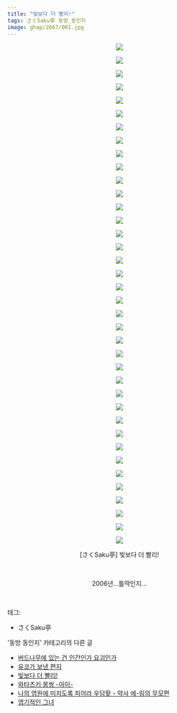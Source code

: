 ```yaml
---
title: "빛보다 더 빨리!"
tags: さくSaku亭 동방_동인지
image: ghap/2667/001.jpg
---
```

<div class="article">
<p style="text-align: center; clear: none; float: none;"><img src="{{ site.nasurl }}/ghap/2667/001.jpg"/></p>
<p style="text-align: center; clear: none; float: none;"><img src="{{ site.nasurl }}/ghap/2667/002.jpg"/></p>
<p style="text-align: center; clear: none; float: none;"><img src="{{ site.nasurl }}/ghap/2667/003.jpg"/></p>
<p style="text-align: center; clear: none; float: none;"><img src="{{ site.nasurl }}/ghap/2667/004.jpg"/></p>
<p style="text-align: center; clear: none; float: none;"><img src="{{ site.nasurl }}/ghap/2667/005.jpg"/></p>
<p style="text-align: center; clear: none; float: none;"><img src="{{ site.nasurl }}/ghap/2667/006.jpg"/></p>
<p style="text-align: center; clear: none; float: none;"><img src="{{ site.nasurl }}/ghap/2667/007.jpg"/></p>
<p style="text-align: center; clear: none; float: none;"><img src="{{ site.nasurl }}/ghap/2667/008.jpg"/></p>
<p style="text-align: center; clear: none; float: none;"><img src="{{ site.nasurl }}/ghap/2667/009.jpg"/></p>
<p style="text-align: center; clear: none; float: none;"><img src="{{ site.nasurl }}/ghap/2667/010.jpg"/></p>
<p style="text-align: center; clear: none; float: none;"><img src="{{ site.nasurl }}/ghap/2667/011.jpg"/></p>
<p style="text-align: center; clear: none; float: none;"><img src="{{ site.nasurl }}/ghap/2667/012.jpg"/></p>
<p style="text-align: center; clear: none; float: none;"><img src="{{ site.nasurl }}/ghap/2667/013.jpg"/></p>
<p style="text-align: center; clear: none; float: none;"><img src="{{ site.nasurl }}/ghap/2667/014.jpg"/></p>
<p style="text-align: center; clear: none; float: none;"><img src="{{ site.nasurl }}/ghap/2667/015.jpg"/></p>
<p style="text-align: center; clear: none; float: none;"><img src="{{ site.nasurl }}/ghap/2667/016.jpg"/></p>
<p style="text-align: center; clear: none; float: none;"><img src="{{ site.nasurl }}/ghap/2667/017.jpg"/></p>
<p style="text-align: center; clear: none; float: none;"><img src="{{ site.nasurl }}/ghap/2667/018.jpg"/></p>
<p style="text-align: center; clear: none; float: none;"><img src="{{ site.nasurl }}/ghap/2667/019.jpg"/></p>
<p style="text-align: center; clear: none; float: none;"><img src="{{ site.nasurl }}/ghap/2667/020.jpg"/></p>
<p style="text-align: center; clear: none; float: none;"><img src="{{ site.nasurl }}/ghap/2667/021.jpg"/></p>
<p style="text-align: center; clear: none; float: none;"><img src="{{ site.nasurl }}/ghap/2667/022.jpg"/></p>
<p style="text-align: center; clear: none; float: none;"><img src="{{ site.nasurl }}/ghap/2667/023.jpg"/></p>
<p style="text-align: center; clear: none; float: none;"><img src="{{ site.nasurl }}/ghap/2667/024.jpg"/></p>
<p style="text-align: center; clear: none; float: none;"><img src="{{ site.nasurl }}/ghap/2667/025.jpg"/></p>
<p style="text-align: center; clear: none; float: none;"><img src="{{ site.nasurl }}/ghap/2667/026.jpg"/></p>
<p style="text-align: center; clear: none; float: none;"><img src="{{ site.nasurl }}/ghap/2667/027.jpg"/></p>
<p style="text-align: center; clear: none; float: none;"><img src="{{ site.nasurl }}/ghap/2667/028.jpg"/></p>
<p style="text-align: center; clear: none; float: none;"><img src="{{ site.nasurl }}/ghap/2667/029.jpg"/></p>
<p style="text-align: center; clear: none; float: none;"><img src="{{ site.nasurl }}/ghap/2667/030.jpg"/></p>
<p style="text-align: center; clear: none; float: none;"><img src="{{ site.nasurl }}/ghap/2667/031.jpg"/></p>
<p style="text-align: center; clear: none; float: none;"><img src="{{ site.nasurl }}/ghap/2667/032.jpg"/></p>
<p style="text-align: center; clear: none; float: none;"><img src="{{ site.nasurl }}/ghap/2667/033.jpg"/></p>
<p style="text-align: center; clear: none; float: none;"><img src="{{ site.nasurl }}/ghap/2667/034.jpg"/></p>
<p style="text-align: center; clear: none; float: none;"><img src="{{ site.nasurl }}/ghap/2667/035.jpg"/></p>
<p style="text-align: center; clear: none; float: none;"><img src="{{ site.nasurl }}/ghap/2667/036.jpg"/></p>
<p style="text-align: center; clear: none; float: none;"><img src="{{ site.nasurl }}/ghap/2667/037.jpg"/></p>
<p style="text-align: center; clear: none; float: none;"><img src="{{ site.nasurl }}/ghap/2667/038.jpg"/></p>
<p style="text-align: center; clear: none; float: none;">[さくSaku亭] 빛보다 더 빨리!</p>
<p style="text-align: center; clear: none; float: none;"><br/></p>
<p style="text-align: center; clear: none; float: none;">2006년...틀딱인지...</p>
<p><br/></p>
</div><div class="tagTrail">
<p>태그: </p>
<ul>
<li>さくSaku亭</li>
</ul>
</div><div class="another">
<p>'동방 동인지' 카테고리의 다른 글</p>
<ul>
<li><a href="/2016-10-23-ghap_2669">버드나무에 있는 건 인간인가 요괴인가</a></li>
<li><a href="/2016-10-22-ghap_2668">유코가 보낸 편지</a></li>
<li><a href="/2016-10-22-ghap_2667">빛보다 더 빨리!</a></li>
<li><a href="/2016-10-22-ghap_2666">와타츠키 몽쌍 -아이-</a></li>
<li><a href="/2016-10-22-ghap_2665">나의 영원에 미치도록 피어라 우담홧 - 약사 에-링의 무모편</a></li>
<li><a href="/2016-10-22-ghap_2664">엽기적인 그녀</a></li>
</ul>
</div><div class="cb_module cb_fluid">
<div class="cb_wrt cb_profile">
</div><!-- commentList close -->
</div>